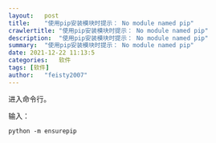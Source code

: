 ```yaml
---
layout:   post
title:    "使用pip安装模块时提示： No module named pip"
crawlertitle: "使用pip安装模块时提示： No module named pip"
description:  "使用pip安装模块时提示： No module named pip"
summary:  "使用pip安装模块时提示： No module named pip"
date: 2021-12-22 11:13:5
categories:   软件
tags: [软件]
author:   "feisty2007"
---
```


进入命令行。

输入：

	python -m ensurepip
